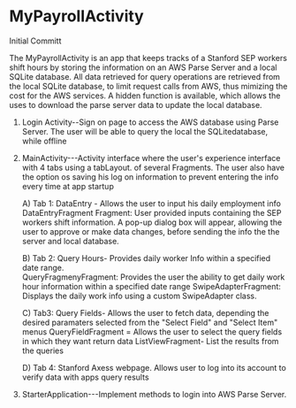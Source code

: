 # MyPayrollActivity
Initial Committ


The MyPayrollActivity is an app that keeps tracks of a Stanford SEP workers shift hours by storing the information
on an AWS Parse Server and a local SQLite database. All data retrieved for query operations are retrieved from 
the local SQLite database, to limit request calls from AWS, thus mimizing the cost for the AWS services. A hidden function is available, which 
allows the uses to download the parse server data to update the local database. 

1) Login Activity--Sign on page to access the AWS database using Parse Server. The user will be able to query the local 
                   the SQLitedatabase, while offline
2) MainActivity---Activity interface where the user's experience interface with 4 tabs using a tabLayout.
                  of several Fragments. The user also have the option os saving his log on information to prevent entering the info every time 
                  at app startup                                                                                                                                                        
     
     A) Tab 1: DataEntry - Allows the user to input his daily employment info
                DataEntryFragment Fragment:  User provided inputs containing the SEP workers shift information. A pop-up dialog
                box will appear, allowing the user to approve or make data changes, before sending the info the the server and 
                local database.
                
      B) Tab 2: Query Hours- Provides daily worker Info within a specified date range.                                                                               
                QueryFragmenyFragment: Provides the user the ability to get daily work hour information within a specified date range
                SwipeAdapterFragment: Displays the daily work info using a custom SwipeAdapter class.
                
      C) Tab3: Query Fields- Allows the user to fetch data, depending the desired paramaters selected from the "Select Field" and
               "Select Item" menus
               QueryFieldFragment = Allows the user to select the query fields in which they want return data
               ListViewFragment- List the results from the queries
               
      D) Tab 4: Stanford Axess webpage. Allows user to log into its account to verify data with apps query results


3) StarterApplication---Implement methods to login into AWS Parse Server.
